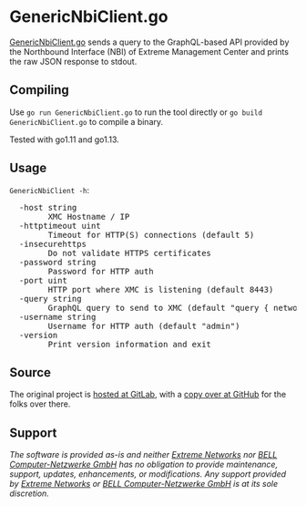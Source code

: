 # GenericNbiClient.go

[GenericNbiClient.go](https://github.com/extremenetworks/ExtremeScripting/blob/master/Netsight/nbi_clients/GenericNbiClient.go/GenericNbiClient.go) sends a query to the GraphQL-based API provided by the Northbound Interface (NBI) of Extreme Management Center and prints the raw JSON response to stdout.

## Compiling

Use `go run GenericNbiClient.go` to run the tool directly or `go build GenericNbiClient.go` to compile a binary.

Tested with go1.11 and go1.13.

## Usage

`GenericNbiClient -h`:

<pre>
  -host string
        XMC Hostname / IP
  -httptimeout uint
        Timeout for HTTP(S) connections (default 5)
  -insecurehttps
        Do not validate HTTPS certificates
  -password string
        Password for HTTP auth
  -port uint
        HTTP port where XMC is listening (default 8443)
  -query string
        GraphQL query to send to XMC (default "query { network { devices { up ip sysName nickName } } }")
  -username string
        Username for HTTP auth (default "admin")
  -version
        Print version information and exit
</pre>

## Source

The original project is [hosted at GitLab](https://gitlab.com/rbrt-weiler/xmc-nbi-genericnbiclient-go), with a [copy over at GitHub](https://github.com/rbrt-weiler/xmc-nbi-genericnbiclient-go) for the folks over there.

## Support

_The software is provided as-is and neither [Extreme Networks](http://www.extremenetworks.com/) nor [BELL Computer-Netzwerke GmbH](https://www.bell.de/) has no obligation to provide maintenance, support, updates, enhancements, or modifications. Any support provided by [Extreme Networks](http://www.extremenetworks.com/) or [BELL Computer-Netzwerke GmbH](https://www.bell.de/) is at its sole discretion._
